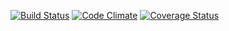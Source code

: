 [![Build Status](https://travis-ci.org/Sean911/flashcards.svg?branch=master)](https://travis-ci.org/Sean911/flashcards) [![Code Climate](https://codeclimate.com/github/Sean911/flashcards.png)](https://codeclimate.com/github/Sean911/flashcards) [![Coverage Status](https://coveralls.io/repos/Sean911/flashcards/badge.png)](https://coveralls.io/r/Sean911/flashcards)
